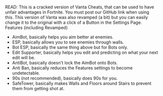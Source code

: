 READ:
This is a cracked version of Vanta Cheats, that can be used to have unfair advantages in Fortnite.
You must post our GitHub link when using this. 
This version of Vanta was also revamped (a bit) but you can easily change it to the original with a click of a Button in the Settings Page.
Features (including Revamped)
- AimBot, basically helps you aim better at enemies.
- ESP, basically allows you to see enemies through walls.
- Bot ESP, basically the same thing above but for Bots only.
- Edit Supporter, basically helps you edit and predicting on what your next edit will be.
- AntiBot, basically doesn't lock the AimBot onto Bots.
- Anti Ban, basically reduces the Features settings to become undetectable.
- 90s (not recommended), basically does 90s for you.
- SafeTower, basically makes Walls and Floors around Stairs to prevent them from getting shot at.
